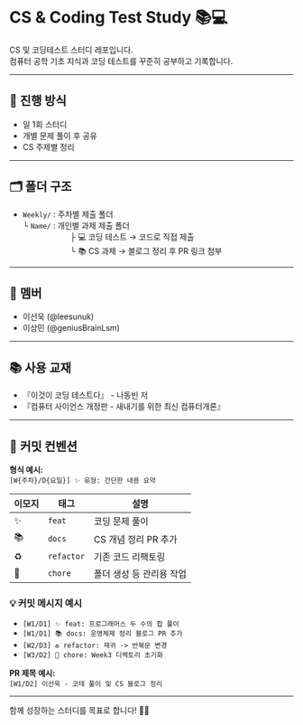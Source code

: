 # CS & Coding Test Study 📚💻

CS 및 코딩테스트 스터디 레포입니다.  
컴퓨터 공학 기초 지식과 코딩 테스트를 꾸준히 공부하고 기록합니다.

---

## 📌 진행 방식

- 일 1회 스터디  
- 개별 문제 풀이 후 공유  
- CS 주제별 정리  

---

## 🗂 폴더 구조

- `Weekly/` : 주차별 제출 폴더  
  └ `Name/` : 개인별 과제 제출 폴더  
      ├ 💻 코딩 테스트 → 코드로 직접 제출  
      └ 📚 CS 과제 → 블로그 정리 후 PR 링크 첨부  

---

## 👥 멤버

- 이선욱 (@leesunuk)
- 이상민 (@geniusBrainLsm)
---

## 📚 사용 교재

- 『이것이 코딩 테스트다』 - 나동빈 저  
- 『컴퓨터 사이언스 개정판 - 새내기를 위한 최신 컴퓨터개론』

---

## 📝 커밋 컨벤션

**형식 예시:**  
`[W{주차}/D{요일}] ✨ 유형: 간단한 내용 요약`

| 이모지 | 태그       | 설명                            |
|--------|------------|---------------------------------|
| ✨     | `feat`     | 코딩 문제 풀이                  |
| 📚     | `docs`     | CS 개념 정리 PR 추가           |
| ♻️     | `refactor` | 기존 코드 리팩토링              |
| 🚀     | `chore`    | 폴더 생성 등 관리용 작업        |

### 💡 커밋 메시지 예시

- `[W1/D1] ✨ feat: 프로그래머스 두 수의 합 풀이`  
- `[W1/D1] 📚 docs: 운영체제 정리 블로그 PR 추가`  
- `[W2/D3] ♻️ refactor: 재귀 -> 반복문 변경`  
- `[W3/D2] 🚀 chore: Week3 디렉토리 초기화`  

**PR 제목 예시:**  
`[W1/D2] 이선욱 - 코테 풀이 및 CS 블로그 정리`

---

함께 성장하는 스터디를 목표로 합니다! 💪🔥
